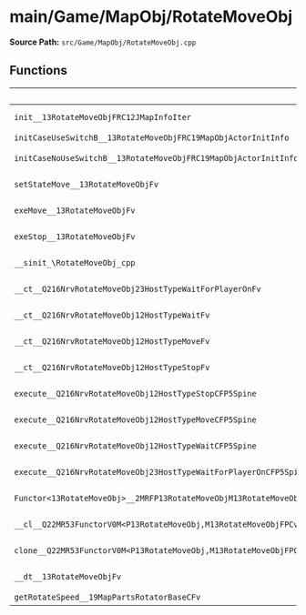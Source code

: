 # main/Game/MapObj/RotateMoveObj

**Source Path:** `src/Game/MapObj/RotateMoveObj.cpp`

## Functions

| Name | Address | Match % |
|------|---------|---------|
| `init__13RotateMoveObjFRC12JMapInfoIter` | `0x8021E668` | :white_check_mark: (100.0%) |
| `initCaseUseSwitchB__13RotateMoveObjFRC19MapObjActorInitInfo` | `0x8021E7C4` | :x: (0.0%) |
| `initCaseNoUseSwitchB__13RotateMoveObjFRC19MapObjActorInitInfo` | `0x8021E854` | :white_check_mark: (100.0%) |
| `setStateMove__13RotateMoveObjFv` | `0x8021E858` | :white_check_mark: (100.0%) |
| `exeMove__13RotateMoveObjFv` | `0x8021E8BC` | :white_check_mark: (100.0%) |
| `exeStop__13RotateMoveObjFv` | `0x8021E998` | :white_check_mark: (100.0%) |
| `__sinit_\RotateMoveObj_cpp` | `0x8021E9F8` | :white_check_mark: (100.0%) |
| `__ct__Q216NrvRotateMoveObj23HostTypeWaitForPlayerOnFv` | `0x8021EA34` | :white_check_mark: (100.0%) |
| `__ct__Q216NrvRotateMoveObj12HostTypeWaitFv` | `0x8021EA44` | :white_check_mark: (100.0%) |
| `__ct__Q216NrvRotateMoveObj12HostTypeMoveFv` | `0x8021EA54` | :white_check_mark: (100.0%) |
| `__ct__Q216NrvRotateMoveObj12HostTypeStopFv` | `0x8021EA64` | :white_check_mark: (100.0%) |
| `execute__Q216NrvRotateMoveObj12HostTypeStopCFP5Spine` | `0x8021EA74` | :white_check_mark: (100.0%) |
| `execute__Q216NrvRotateMoveObj12HostTypeMoveCFP5Spine` | `0x8021EA7C` | :white_check_mark: (100.0%) |
| `execute__Q216NrvRotateMoveObj12HostTypeWaitCFP5Spine` | `0x8021EA84` | :white_check_mark: (100.0%) |
| `execute__Q216NrvRotateMoveObj23HostTypeWaitForPlayerOnCFP5Spine` | `0x8021EA88` | :white_check_mark: (100.0%) |
| `Functor<13RotateMoveObj>__2MRFP13RotateMoveObjM13RotateMoveObjFPCvPv_v_Q22MR53FunctorV0M<P13RotateMoveObj,M13RotateMoveObjFPCvPv_v>` | `0x8021EAC8` | :white_check_mark: (100.0%) |
| `__cl__Q22MR53FunctorV0M<P13RotateMoveObj,M13RotateMoveObjFPCvPv_v>CFv` | `0x8021EB08` | :white_check_mark: (100.0%) |
| `clone__Q22MR53FunctorV0M<P13RotateMoveObj,M13RotateMoveObjFPCvPv_v>CFP7JKRHeap` | `0x8021EB38` | :x: (96.2%) |
| `__dt__13RotateMoveObjFv` | `0x8021EBA0` | :x: (91.7%) |
| `getRotateSpeed__19MapPartsRotatorBaseCFv` | `0x8021EC00` | :x: (0.0%) |